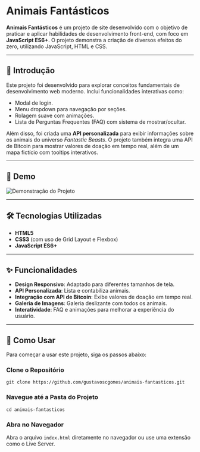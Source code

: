# Animais Fantásticos

**Animais Fantásticos** é um projeto de site desenvolvido com o objetivo de praticar e aplicar habilidades de desenvolvimento front-end, com foco em **JavaScript ES6+**. O projeto demonstra a criação de diversos efeitos do zero, utilizando JavaScript, HTML e CSS.

---

## 🚀 **Introdução**

Este projeto foi desenvolvido para explorar conceitos fundamentais de desenvolvimento web moderno. Inclui funcionalidades interativas como:

- Modal de login.
- Menu dropdown para navegação por seções.
- Rolagem suave com animações.
- Lista de Perguntas Frequentes (FAQ) com sistema de mostrar/ocultar.

Além disso, foi criada uma **API personalizada** para exibir informações sobre os animais do universo *Fantastic Beasts*. O projeto também integra uma API de Bitcoin para mostrar valores de doação em tempo real, além de um mapa fictício com tooltips interativos.

---

## 🎥 Demo
![Demonstração do Projeto](https://github.com/gustavoscgomes/animais-fantasticos/blob/main/images/screenshot.gif)

---

## 🛠 **Tecnologias Utilizadas**

- **HTML5**
- **CSS3** (com uso de Grid Layout e Flexbox)
- **JavaScript ES6+**

---

## ✨ **Funcionalidades**

- **Design Responsivo**: Adaptado para diferentes tamanhos de tela.
- **API Personalizada**: Lista e contabiliza animais.
- **Integração com API de Bitcoin**: Exibe valores de doação em tempo real.
- **Galeria de Imagens**: Galeria deslizante com todos os animais.
- **Interatividade**: FAQ e animações para melhorar a experiência do usuário.

---

## 🔧 **Como Usar**

Para começar a usar este projeto, siga os passos abaixo:
### Clone o Repositório
```
git clone https://github.com/gustavoscgomes/animais-fantasticos.git
```
### Navegue até a Pasta do Projeto
```
cd animais-fantasticos
```
### Abra no Navegador
Abra o arquivo `index.html` diretamente no navegador ou use uma extensão como o Live Server.

